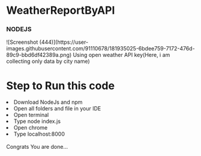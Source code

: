 # WeatherReportByAPI
<h3>NODEJS</h3>
![Screenshot (444)](https://user-images.githubusercontent.com/91110678/181935025-6bdee759-7172-476d-89c9-bbd6df42389a.png)
Using open weather API key(Here, i am collecting only data by city name)<br>
<h1>Step to Run this code</h1>
<li>Download NodeJs and npm</li>
<li>Open all folders and file in your IDE</li>
<li>Open terminal</li>
<li>Type node index.js</li>
<li>Open chrome</li>
<li>Type localhost:8000</li><br>
Congrats You are done...
